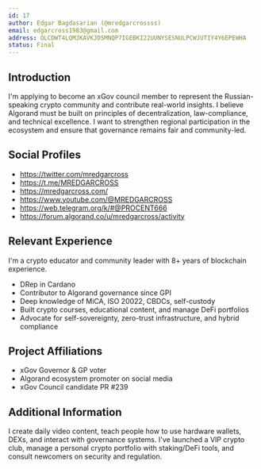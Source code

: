 ```yaml
---
id: 17
author: Edgar Bagdasarian (@mredgarcrossss)
email: edgarcross1983@gmail.com
address: OLCDWT4LQMJKAVKJDSMNQP7IGEBKI22UUNYSESNULPCWJUTIY4Y6EPEWHA
status: Final
---
```


## Introduction

I'm applying to become an xGov council member to represent the Russian-speaking crypto community and contribute real-world insights. I believe Algorand must be built on principles of decentralization, law-compliance, and technical excellence. I want to strengthen regional participation in the ecosystem and ensure that governance remains fair and community-led.

## Social Profiles

- https://twitter.com/mredgarcross
- https://t.me/MREDGARCROSS
- https://mredgarcross.com/
- https://www.youtube.com/@MREDGARCROSS
- https://web.telegram.org/k/#@PROCENT666
- https://forum.algorand.co/u/mredgarcross/activity


## Relevant Experience

I'm a crypto educator and community leader with 8+ years of blockchain experience.

- DRep in Cardano  
- Contributor to Algorand governance since GPI  
- Deep knowledge of MiCA, ISO 20022, CBDCs, self-custody  
- Built crypto courses, educational content, and manage DeFi portfolios  
- Advocate for self-sovereignty, zero-trust infrastructure, and hybrid compliance

## Project Affiliations

- xGov Governor & GP voter  
- Algorand ecosystem promoter on social media  
- xGov Council candidate PR #239

## Additional Information

I create daily video content, teach people how to use hardware wallets, DEXs, and interact with governance systems. I've launched a VIP crypto club, manage a personal crypto portfolio with staking/DeFi tools, and consult newcomers on security and regulation.
